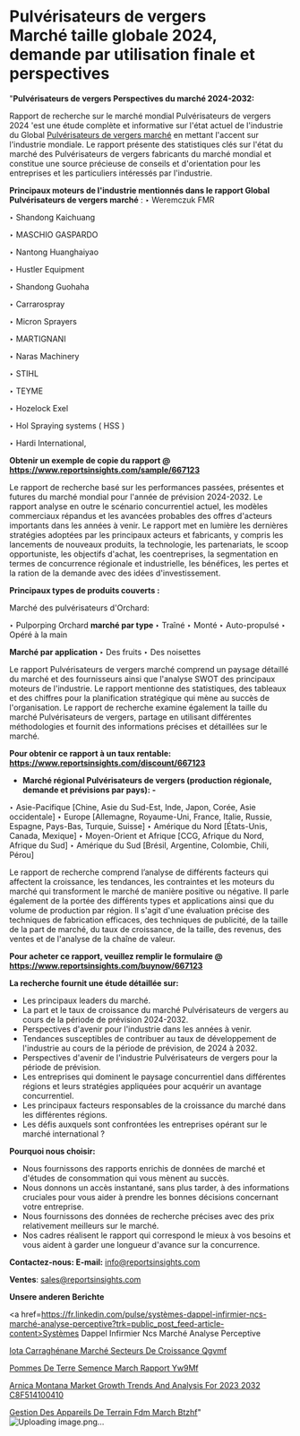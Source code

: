 # Pulvérisateurs de vergers Marché taille globale 2024, demande par utilisation finale et perspectives

"<strong>Pulvérisateurs de vergers Perspectives du marché 2024-2032:</strong>

Rapport de recherche sur le marché mondial Pulvérisateurs de vergers 2024 'est une étude complète et informative sur l'état actuel de l'industrie du Global <a href=https://www.reportsinsights.com/sample/667123>Pulvérisateurs de vergers marché</a> en mettant l'accent sur l'industrie mondiale. Le rapport présente des statistiques clés sur l'état du marché des Pulvérisateurs de vergers fabricants du marché mondial et constitue une source précieuse de conseils et d'orientation pour les entreprises et les particuliers intéressés par l'industrie.

<strong>Principaux moteurs de l'industrie mentionnés dans le rapport Global Pulvérisateurs de vergers marché</strong> :
‣ Weremczuk FMR

‣ Shandong Kaichuang

‣ MASCHIO GASPARDO

‣ Nantong Huanghaiyao

‣ Hustler Equipment

‣ Shandong Guohaha

‣ Carrarospray

‣ Micron Sprayers

‣ MARTIGNANI

‣ Naras Machinery

‣ STIHL

‣ TEYME

‣ Hozelock Exel

‣ Hol Spraying systems ( HSS )

‣ Hardi International,

<strong>Obtenir un exemple de copie du rapport @ <a href=https://www.reportsinsights.com/sample/667123>https://www.reportsinsights.com/sample/667123</a></strong>

Le rapport de recherche basé sur les performances passées, présentes et futures du marché mondial pour l'année de prévision 2024-2032. Le rapport analyse en outre le scénario concurrentiel actuel, les modèles commerciaux répandus et les avancées probables des offres d'acteurs importants dans les années à venir. Le rapport met en lumière les dernières stratégies adoptées par les principaux acteurs et fabricants, y compris les lancements de nouveaux produits, la technologie, les partenariats, le scoop opportuniste, les objectifs d'achat, les coentreprises, la segmentation en termes de concurrence régionale et industrielle, les bénéfices, les pertes et la ration de la demande avec des idées d'investissement.

<strong>Principaux types de produits couverts :</strong>

Marché des pulvérisateurs d'Orchard:

‣  Pulporping Orchard <strong> marché <strong> par type </strong> </strong>
‣ Traîné
‣ Monté
‣ Auto-propulsé
‣ Opéré à la main

<strong>Marché par application </strong>
‣ Des fruits
‣ Des noisettes

Le rapport Pulvérisateurs de vergers marché comprend un paysage détaillé du marché et des fournisseurs ainsi que l'analyse SWOT des principaux moteurs de l'industrie. Le rapport mentionne des statistiques, des tableaux et des chiffres pour la planification stratégique qui mène au succès de l'organisation. Le rapport de recherche examine également la taille du marché Pulvérisateurs de vergers, partage en utilisant différentes méthodologies et fournit des informations précises et détaillées sur le marché.

<strong>Pour obtenir ce rapport à un taux rentable: <a href=https://www.reportsinsights.com/discount/667123>https://www.reportsinsights.com/discount/667123</a></strong>
<ul>
  <li><strong>Marché régional Pulvérisateurs de vergers (production régionale, demande et prévisions par pays): -</strong></li>
</ul>
‣ Asie-Pacifique [Chine, Asie du Sud-Est, Inde, Japon, Corée, Asie occidentale]
‣ Europe [Allemagne, Royaume-Uni, France, Italie, Russie, Espagne, Pays-Bas, Turquie, Suisse]
‣ Amérique du Nord [États-Unis, Canada, Mexique]
‣ Moyen-Orient et Afrique [CCG, Afrique du Nord, Afrique du Sud]
‣ Amérique du Sud [Brésil, Argentine, Colombie, Chili, Pérou]

Le rapport de recherche comprend l’analyse de différents facteurs qui affectent la croissance, les tendances, les contraintes et les moteurs du marché qui transforment le marché de manière positive ou négative. Il parle également de la portée des différents types et applications ainsi que du volume de production par région. Il s'agit d'une évaluation précise des techniques de fabrication efficaces, des techniques de publicité, de la taille de la part de marché, du taux de croissance, de la taille, des revenus, des ventes et de l'analyse de la chaîne de valeur.

<strong>Pour acheter ce rapport, veuillez remplir le formulaire @   <a href=https://www.reportsinsights.com/buynow/667123>https://www.reportsinsights.com/buynow/667123</a></strong>

<strong>La recherche fournit une étude détaillée sur:</strong>
<ul>
  <li>Les principaux leaders du marché.</li>
  <li>La part et le taux de croissance du marché Pulvérisateurs de vergers au cours de la période de prévision 2024-2032.</li>
  <li>Perspectives d'avenir pour l'industrie dans les années à venir.</li>
  <li>Tendances susceptibles de contribuer au taux de développement de l'industrie au cours de la période de prévision, de 2024 à 2032.</li>
  <li>Perspectives d'avenir de l'industrie Pulvérisateurs de vergers pour la période de prévision.</li>
  <li>Les entreprises qui dominent le paysage concurrentiel dans différentes régions et leurs stratégies appliquées pour acquérir un avantage concurrentiel.</li>
  <li>Les principaux facteurs responsables de la croissance du marché dans les différentes régions.</li>
  <li>Les défis auxquels sont confrontées les entreprises opérant sur le marché international ?</li>
</ul>
<strong>Pourquoi nous choisir:</strong>
<ul>
  <li>Nous fournissons des rapports enrichis de données de marché et d'études de consommation qui vous mènent au succès.</li>
  <li>Nous donnons un accès instantané, sans plus tarder, à des informations cruciales pour vous aider à prendre les bonnes décisions concernant votre entreprise.</li>
  <li>Nous fournissons des données de recherche précises avec des prix relativement meilleurs sur le marché.</li>
  <li>Nos cadres réalisent le rapport qui correspond le mieux à vos besoins et vous aident à garder une longueur d'avance sur la concurrence.</li>
</ul>
<strong>Contactez-nous:
</strong><strong>E-mail:</strong> <a href=mailto:info@reportsinsights.com>info@reportsinsights.com</a>

<strong>Ventes</strong>: <a href=mailto:sales@reportsinsights.com>sales@reportsinsights.com</a>

<strong>Unsere anderen Berichte</strong>

<a href=https://fr.linkedin.com/pulse/systèmes-dappel-infirmier-ncs-marché-analyse-perceptive?trk=public_post_feed-article-content>Systèmes Dappel Infirmier Ncs Marché Analyse Perceptive</a>

<a href=https://fr.linkedin.com/pulse/iota-carraghénane-marché-secteurs-de-croissance-qgvmf/>Iota Carraghénane Marché Secteurs De Croissance Qgvmf</a>

<a href=https://www.linkedin.com/pulse/pommes-de-terre-semence-march%C3%A9-rapport-yw9mf/>Pommes De Terre Semence March Rapport Yw9Mf</a>

<a href=https://medium.com/@anuragakarte041/arnica-montana-market-growth-trends-and-analysis-for-2023-2032-c8f514100410>Arnica Montana Market Growth Trends And Analysis For 2023 2032 C8F514100410</a>

<a href=https://www.linkedin.com/pulse/gestion-des-appareils-de-terrain-fdm-march%C3%A9-btzhf/>Gestion Des Appareils De Terrain Fdm March Btzhf</a>"
![Uploading image.png…]()
